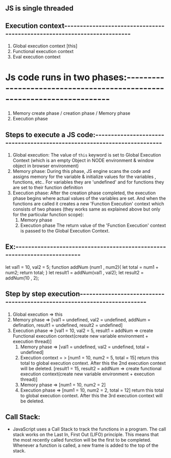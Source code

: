## JS is single threaded

## Execution context------------------------------------------------------------------------
1. Global execution context [this]
2. Functional execution context
3. Eval execution context

# Js code runs in two phases:------------------------------------------------------------------------
1. Memory create phase / creation phase / Memory phase
2. Execution phase

## Steps to execute a JS code:------------------------------------------------------------------------
1. Global execution: The value of `this` keyword is set to Global Execution Context (which is an empty Object in NODE environment & window object in browser environment)
2. Memory phase: During this phase, JS engine scans the code and assigns memory for the variable & initialize values for the variables , functions, etc.. For variables they are 'undefined' and for functions they are set to their function definition
3. Execution phase: After the creation phase completed, the execution phase begins where actual values of the variables are set. And when the functions are called it creates a new 'Function Execution' context which consists of two phases (they works same as explained above but only for the particular function scope):
    1. Memory phase 
    2. Execution phase 
    The return value of the 'Function Execution' context is passed to the Global Execution Context.

## Ex:------------------------------------------------------------------------
let val1 = 10, val2 = 5;
function addNum (num1 , num2){
    let total = num1 + num2;
    return total;
}
let result1 = addNum(val1 , val2);
let result2 = addNum(10 , 2);

## Step by step execution------------------------------------------------------------------------
1. Global execution => this
2. Memory phase => [val1 = undefined, val2 = undefined, addNum = defination, result1 = undefined, result2 = undefined]
3. Execution phase => [val1 = 10, val2 = 5, result1 = addNum => create Functional execution context(create new variable environment + execution thread)]
    1. Memory phase => [val1 = undefined, val2 = undefined, total = undefined]
    2. Execution context = > [num1 = 10, num2 = 5, total = 15]
    return this total to global execution context.
    After this the 2nd execution context will be deleted.
[result1 = 15,  result2 = addNum => create functional execution context(create new variable environment + execution thread)]
    1. Memory phase => [num1 = 10,  num2 = 2]
    1. Execution phase => [num1 = 10,  num2 = 2, total = 12]
    return this total to global execution context.
    After this the 3rd execution context will be deleted.


## Call Stack: 
- JavaScript uses a Call Stack to track the functions in a program. The call stack works on the Last In, First Out (LIFO) principle. This means that the most recently called function will be the first to be completed. Whenever a function is called, a new frame is added to the top of the stack.